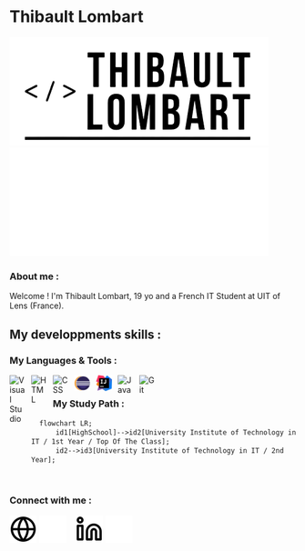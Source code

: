 # Thibault Lombart 

[![img_site](./img/logo-light.png)](https://thibault-lombart.com#gh-light-mode-only)
[![img_site](./img/logo-dark.png)](https://thibault-lombart.com#gh-dark-mode-only)

### About me :

Welcome ! I'm Thibault Lombart, 19 yo and a French IT Student at UIT of Lens (France).

## My developpments skills :

### My Languages & Tools :
<img align="left" alt="Visual Studio" width="28px" src="https://cdn.jsdelivr.net/gh/devicons/devicon/icons/visualstudio/visualstudio-plain.svg" style="padding-right:10px;" />
<img align="left" alt="HTML" width="28px" src="https://cdn.jsdelivr.net/gh/devicons/devicon/icons/html5/html5-original.svg" style="padding-right:10px;" />
<img align="left" alt="CSS" width="28px" src="https://cdn.jsdelivr.net/gh/devicons/devicon/icons/css3/css3-original.svg" style="padding-right:10px;" />
<img align="left" alt="Eclipse" width="28px" src="./img/ECLIPSE.png" style="padding-right:10px;" />
<img align="left" alt="Intellij IDEA" width="28px" src="./img/INTELLIJ.png" style="padding-right:10px;" />
<img align="left" alt="Java" width="28px" src="https://cdn.jsdelivr.net/gh/devicons/devicon/icons/java/java-original.svg" style="padding-right:10px;" />
<img align="left" alt="Git" width="28px" src="https://cdn.jsdelivr.net/gh/devicons/devicon/icons/git/git-original.svg" style="padding-right:10px;" />


<br />

### My Study Path : 

```mermaid
  flowchart LR;
      id1[HighSchool]-->id2[University Institute of Technology in IT / 1st Year / Top Of The Class];
      id2-->id3[University Institute of Technology in IT / 2nd Year];
```


<br />

### Connect with me :
[![img_site](./img/globe-light.svg)](https://thibault-lombart.com#gh-light-mode-only)
[![img_site](./img/globe-dark.svg)](https://thibault-lombart.com#gh-dark-mode-only)
&nbsp;&nbsp;
[![img_linkedin](./img/linkedin-light.svg)](https://www.linkedin.com/in/thibault-lombart#gh-light-mode-only)
[![img_linkedin](./img/linkedin-dark.svg)](https://www.linkedin.com/in/thibault-lombart#gh-dark-mode-only)

